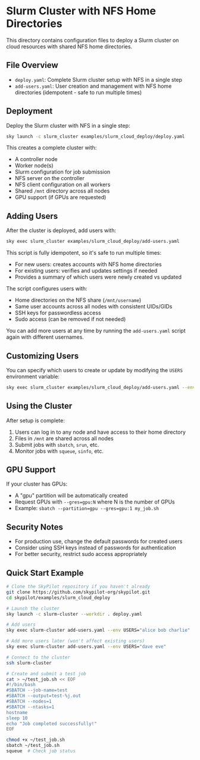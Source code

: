 # Slurm Cluster with NFS Home Directories

This directory contains configuration files to deploy a Slurm cluster on cloud resources with shared NFS home directories.

## File Overview

- `deploy.yaml`: Complete Slurm cluster setup with NFS in a single step
- `add-users.yaml`: User creation and management with NFS home directories (idempotent - safe to run multiple times)

## Deployment

Deploy the Slurm cluster with NFS in a single step:

```bash
sky launch -c slurm_cluster examples/slurm_cloud_deploy/deploy.yaml
```

This creates a complete cluster with:
- A controller node
- Worker node(s)
- Slurm configuration for job submission
- NFS server on the controller
- NFS client configuration on all workers
- Shared `/mnt` directory across all nodes
- GPU support (if GPUs are requested)

## Adding Users

After the cluster is deployed, add users with:

```bash
sky exec slurm_cluster examples/slurm_cloud_deploy/add-users.yaml
```

This script is fully idempotent, so it's safe to run multiple times:
- For new users: creates accounts with NFS home directories
- For existing users: verifies and updates settings if needed
- Provides a summary of which users were newly created vs updated

The script configures users with:
- Home directories on the NFS share (`/mnt/username`)
- Same user accounts across all nodes with consistent UIDs/GIDs
- SSH keys for passwordless access
- Sudo access (can be removed if not needed)

You can add more users at any time by running the `add-users.yaml` script again with different usernames.

## Customizing Users

You can specify which users to create or update by modifying the `USERS` environment variable:

```bash
sky exec slurm_cluster examples/slurm_cloud_deploy/add-users.yaml --env USERS="carol dave eve"
```

## Using the Cluster

After setup is complete:

1. Users can log in to any node and have access to their home directory
2. Files in `/mnt` are shared across all nodes
3. Submit jobs with `sbatch`, `srun`, etc.
4. Monitor jobs with `squeue`, `sinfo`, etc.

## GPU Support

If your cluster has GPUs:
- A "gpu" partition will be automatically created
- Request GPUs with `--gres=gpu:N` where N is the number of GPUs
- Example: `sbatch --partition=gpu --gres=gpu:1 my_job.sh`

## Security Notes

- For production use, change the default passwords for created users
- Consider using SSH keys instead of passwords for authentication
- For better security, restrict sudo access appropriately

## Quick Start Example

```bash
# Clone the SkyPilot repository if you haven't already
git clone https://github.com/skypilot-org/skypilot.git
cd skypilot/examples/slurm_cloud_deploy

# Launch the cluster
sky launch -c slurm-cluster --workdir . deploy.yaml

# Add users
sky exec slurm-cluster add-users.yaml --env USERS="alice bob charlie"

# Add more users later (won't affect existing users)
sky exec slurm-cluster add-users.yaml --env USERS="dave eve"

# Connect to the cluster
ssh slurm-cluster

# Create and submit a test job
cat > ~/test_job.sh << EOF
#!/bin/bash
#SBATCH --job-name=test
#SBATCH --output=test-%j.out
#SBATCH --nodes=1
#SBATCH --ntasks=1
hostname
sleep 10
echo "Job completed successfully!"
EOF

chmod +x ~/test_job.sh
sbatch ~/test_job.sh
squeue  # Check job status
```

